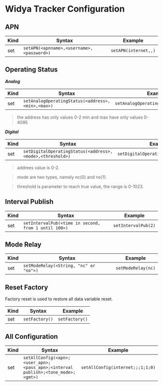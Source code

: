 # Widya Tracker Configuration

## APN

Kind        |Syntax                                       |Example              |
------------|---------------------------------------------|---------------------|
set         |```setAPN(<apnname>,<username>,<password>)```|```setAPN(internet,,)```|

## Operating Status

***Analog***

Kind        |Syntax                                               |Example              |
------------|-----------------------------------------------------|---------------------|
set         |```setAnalogOperatingStatus(<address>,<min>,<max>)```|```setAnalogOperatingStatus(0,1,1023)```|

> the address has only values 0-2
> min and max have only values 0-4095

***Digital***

Kind        |Syntax                                               |Example              |
------------|-----------------------------------------------------|---------------------|
set         |```setDigitalOperatingStatus(<address>,<mode>,<threshold>)```|```setDigitalOperatingStatus(1,1,400)```|

> addrees value is 0-2.

> mode are two types, namely nc(0) and no(1).

> threshold is parameter to reach true value, the range is 0-1023.

## Interval Publish 

Kind        |Syntax                                               |Example              |
------------|-----------------------------------------------------|---------------------|
set         |```setIntervalPub(<time in second, from 1 until 100>)```|```setIntervalPub(2)```|

## Mode Relay

Kind        |Syntax                                               |Example               |
------------|-----------------------------------------------------|----------------------|
set         |```setModeRelay(<String, "nc" or "no">)```           |```setModeRelay(nc)```|

## Reset Factory
Factory reset is used to restore all data variable reset.

Kind        |Syntax                                               |Example              |
------------|-----------------------------------------------------|---------------------|
set         |```setFactory()```                                   |```setFactory()```   |

## All Configuration

Kind        |Syntax                                               |Example              |
------------|-----------------------------------------------------|---------------------|
set         |```setAllConfig(<apn>;<user_apn>;<pass_apn>;<interval publish>;<tone_mode>;<gmt>)```                                   |```setAllConfig(internet;;;1;1;0)```   |
